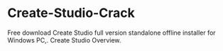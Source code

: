 # Create-Studio-Crack
Free download Create Studio full version standalone offline installer for Windows PC,. Create Studio Overview. 
